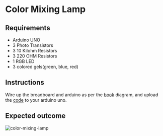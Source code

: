 # Color Mixing Lamp

## Requirements

- Arduino UNO
- 3 Photo Transistors
- 3 10 Kilohm Resistors
- 3 220 OHM Resistors
- 1 RGB LED
- 3 colored gels(green, blue, red)

## Instructions

Wire up the breadboard and arduino as per the [book](https://store.arduino.cc/products/arduino-starter-kit-multi-language) diagram, and upload the [code](./color-mixing-lamp.ino) to your arduino uno.

## Expected outcome

![color-mixing-lamp](../assets/gifs/color-mixing-lamp.gif)
